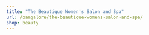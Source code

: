```yaml
---
title: "The Beautique Women's Salon and Spa"
url: /bangalore/the-beautique-womens-salon-and-spa/
shop: beauty
---
```

